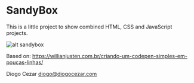 # SandyBox

This is a little project to show combined HTML, CSS and JavaScript projects.

![alt sandybox](https://diogocezar.github.io/sandybox/images/sandybox.gif)

Based on: https://willianjusten.com.br/criando-um-codepen-simples-em-poucas-linhas/

Diogo Cezar <diogo@diogocezar.com>